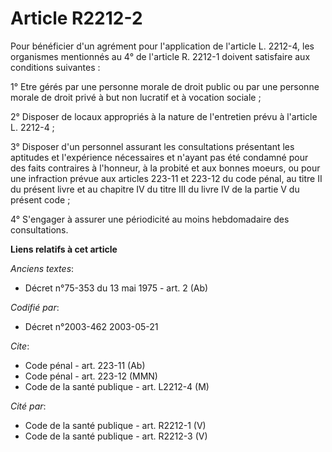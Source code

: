 # Article R2212-2

Pour bénéficier d'un agrément pour l'application de l'article L. 2212-4, les organismes mentionnés au 4° de l'article R.
2212-1 doivent satisfaire aux conditions suivantes :

1° Etre gérés par une personne morale de droit public ou par une personne morale de droit privé à but non lucratif et à
vocation sociale ;

2° Disposer de locaux appropriés à la nature de l'entretien prévu à l'article L. 2212-4 ;

3° Disposer d'un personnel assurant les consultations présentant les aptitudes et l'expérience nécessaires et n'ayant pas été
condamné pour des faits contraires à l'honneur, à la probité et aux bonnes moeurs, ou pour une infraction prévue aux articles
223-11 et 223-12 du code pénal, au titre II du présent livre et au chapitre IV du titre III du livre IV de la partie V du
présent code ;

4° S'engager à assurer une périodicité au moins hebdomadaire des consultations.

**Liens relatifs à cet article**

_Anciens textes_:

  - Décret n°75-353 du 13 mai 1975 - art. 2 (Ab)

_Codifié par_:

  - Décret n°2003-462 2003-05-21

_Cite_:

  - Code pénal - art. 223-11 (Ab)
  - Code pénal - art. 223-12 (MMN)
  - Code de la santé publique - art. L2212-4 (M)

_Cité par_:

  - Code de la santé publique - art. R2212-1 (V)
  - Code de la santé publique - art. R2212-3 (V)
